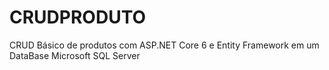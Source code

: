 # CRUDPRODUTO

CRUD Básico de produtos com ASP.NET Core 6 e Entity Framework em um DataBase Microsoft SQL Server
